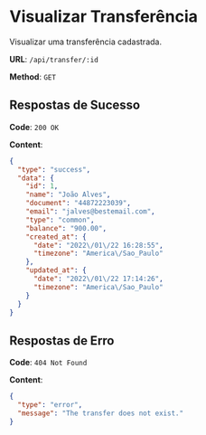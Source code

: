 # Visualizar Transferência

Visualizar uma transferência cadastrada.

**URL**: `/api/transfer/:id`

**Method**: `GET`

## Respostas de Sucesso

**Code**: `200 OK`

**Content**:

```json
{
  "type": "success",
  "data": {
    "id": 1,
    "name": "João Alves",
    "document": "44872223039",
    "email": "jalves@bestemail.com",
    "type": "common",
    "balance": "900.00",
    "created_at": {
      "date": "2022\/01\/22 16:28:55",
      "timezone": "America\/Sao_Paulo"
    },
    "updated_at": {
      "date": "2022\/01\/22 17:14:26",
      "timezone": "America\/Sao_Paulo"
    }
  }
}
```

## Respostas de Erro

**Code**: `404 Not Found`

**Content**:

```json
{
  "type": "error",
  "message": "The transfer does not exist."
}
```